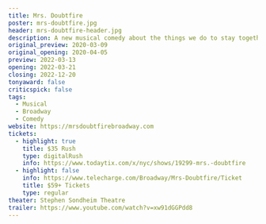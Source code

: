 ```yaml
---
title: Mrs. Doubtfire
poster: mrs-doubtfire.jpg
header: mrs-doubtfire-header.jpg
description: A new musical comedy about the things we do to stay together.
original_preview: 2020-03-09
original_opening: 2020-04-05
preview: 2022-03-13
opening: 2022-03-21
closing: 2022-12-20
tonyaward: false
criticspick: false
tags: 
  - Musical
  - Broadway
  - Comedy
website: https://mrsdoubtfirebroadway.com
tickets:
  - highlight: true
    title: $35 Rush
    type: digitalRush
    info: https://www.todaytix.com/x/nyc/shows/19299-mrs.-doubtfire
  - highlight: false
    info: https://www.telecharge.com/Broadway/Mrs-Doubtfire/Ticket
    title: $59+ Tickets
    type: regular
theater: Stephen Sondheim Theatre
trailer: https://www.youtube.com/watch?v=xw91dGGPdd8
---
```


